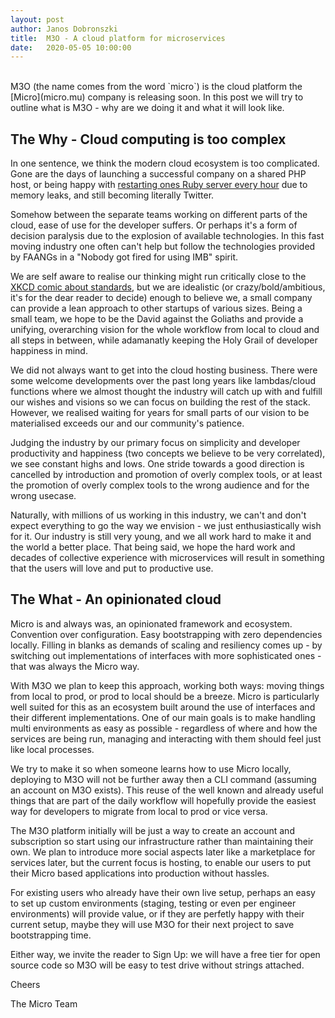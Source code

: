 ```yaml
---
layout:	post
author: Janos Dobronszki
title:	M3O - A cloud platform for microservices
date:	2020-05-05 10:00:00
---
```


<br>
M3O (the name comes from the word `micro`) is the cloud platform the [Micro](micro.mu) company is releasing soon. In this post we will try to outline what is M3O - why are we doing it and what it will look like.
<br>

## The Why - Cloud computing is too complex

In one sentence, we think the modern cloud ecosystem is too complicated. Gone are the days of launching a successful company on a shared PHP host, or being happy with [restarting ones Ruby server every hour](https://books.google.hu/books?id=ja1KDAAAQBAJ&pg=PA134&lpg=PA134) due to memory leaks, and still becoming literally Twitter.

Somehow between the separate teams working on different parts of the cloud, ease of use for the developer suffers. Or perhaps it's a form of decision paralysis due to the explosion of available technologies. In this fast moving industry one often can't help but follow the technologies provided by FAANGs in a "Nobody got fired for using IMB" spirit.

We are self aware to realise our thinking might run critically close to the [XKCD comic about standards](https://xkcd.com/927/), but we are idealistic (or crazy/bold/ambitious, it's for the dear reader to decide) enough to believe we, a small company can provide a lean approach to other startups of various sizes. Being a small team, we hope to be the David against the Goliaths and provide a unifying, overarching vision for the whole workflow from local to cloud and all steps in between, while adamanatly keeping the Holy Grail of developer happiness in mind.

We did not always want to get into the cloud hosting business. There were some welcome developments over the past long years like lambdas/cloud functions where we almost thought the industry will catch up with and fulfill our wishes and visions so we can focus on building the rest of the stack. However, we realised waiting for years for small parts of our vision to be materialised exceeds our and our community's patience.

Judging the industry by our primary focus on simplicity and developer productivity and happiness (two concepts we believe to be very correlated), we see constant highs and lows. One stride towards a good direction is cancelled by introduction and promotion of overly complex tools, or at least the promotion of overly complex tools to the wrong audience and for the wrong usecase.

Naturally, with millions of us working in this industry, we can't and don't expect everything to go the way we envision - we just enthusiastically wish for it. Our industry is still very young, and we all work hard to make it and the world a better place. That being said, we hope the hard work and decades of collective experience with microservices will result in something that the users will love and put to productive use.

## The What - An opinionated cloud

Micro is and always was, an opinionated framework and ecosystem. Convention over configuration. Easy bootstrapping with zero dependencies locally. Filling in blanks as demands of scaling and resiliency comes up - by switching out implementations of interfaces with more sophisticated ones - that was always the Micro way.

With M3O we plan to keep this approach, working both ways: moving things from local to prod, or prod to local should be a breeze. Micro is particularly well suited for this as an ecosystem built around the use of interfaces and their different implementations. One of our main goals is to make handling multi environments as easy as possible - regardless of where and how the services are being run, managing and interacting with them should feel just like local processes.

We try to make it so when someone learns how to use Micro locally, deploying to M3O will not be further away then a CLI command (assuming an account on M3O exists).
This reuse of the well known and already useful things that are part of the daily workflow will hopefully provide the easiest way for developers to migrate from local to prod or vice versa.

The M3O platform initially will be just a way to create an account and subscription so start using our infrastructure rather than maintaining their own. We plan to introduce more social aspects later like a marketplace for services later, but the current focus is hosting, to enable our users to put their Micro based applications into production without hassles.

For existing users who already have their own live setup, perhaps an easy to set up custom environments (staging, testing or even per engineer environments) will provide value, or if they are perfetly happy with their current setup, maybe they will use M3O for their next project to save bootstrapping time.

Either way, we invite the reader to Sign Up: we will have a free tier for open source code so M3O will be easy to test drive without strings attached.

Cheers

The Micro Team